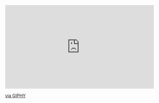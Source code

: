 <iframe src="https://giphy.com/embed/ZYKBYfrzLHjLG5sMeF" width="480" height="270" frameBorder="0" class="giphy-embed" allowFullScreen></iframe><p><a href="https://giphy.com/gifs/ZYKBYfrzLHjLG5sMeF">via GIPHY</a></p>
